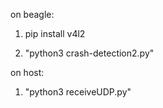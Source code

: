 on beagle: 

1) pip install v4l2

2) "python3 crash-detection2.py"

on host:

1) "python3 receiveUDP.py"